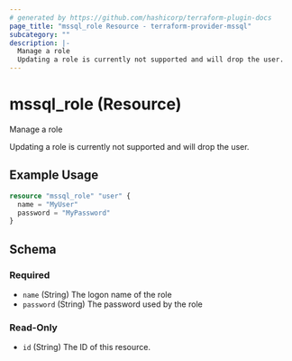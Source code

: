 ```yaml
---
# generated by https://github.com/hashicorp/terraform-plugin-docs
page_title: "mssql_role Resource - terraform-provider-mssql"
subcategory: ""
description: |-
  Manage a role
  Updating a role is currently not supported and will drop the user.
---
```


# mssql_role (Resource)

Manage a role

Updating a role is currently not supported and will drop the user.

## Example Usage

```terraform
resource "mssql_role" "user" {
  name = "MyUser"
  password = "MyPassword"
}
```

<!-- schema generated by tfplugindocs -->
## Schema

### Required

- `name` (String) The logon name of the role
- `password` (String) The password used by the role

### Read-Only

- `id` (String) The ID of this resource.



